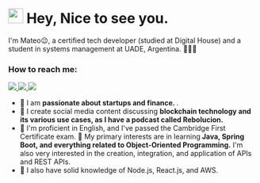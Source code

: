 <h1><img src="https://emojis.slackmojis.com/emojis/images/1531849430/4246/blob-sunglasses.gif?1531849430" width="30"/> Hey, Nice to see you.</h1>

I'm Mateo😉, a certified tech developer (studied at Digital House) and a student in systems management at UADE, Argentina. 👨🏻‍💻


### How to reach me: 
<a href="mailto: quotterimateo@gmail.com">
<img src="https://img.shields.io/badge/-billpwchan%40hotmail.com-7B83EB?&style=for-the-badge&logo=Microsoft-outlook&logoColor=white" >
</a>
<a  href="https://www.instagram.com/matequotteri/"> 
 <img src="https://img.shields.io/badge/@billpwchan_-%23E4405F.svg?&style=for-the-badge&logo=instagram&logoColor=white">
</a>
<a href="https://www.linkedin.com/in/mateo-quotteri/">
 <img src="https://img.shields.io/badge/billpwchan-%230077B5.svg?&style=for-the-badge&logo=linkedin&logoColor=white" >
</a>  



- 💼 I am <strong>passionate about startups and finance. </strong>.
- 🔭 I create social media content discussing <strong>blockchain technology and its various use cases, as I have a podcast called Rebolucion.</strong> 
- 🌱 I'm proficient in English, and I've passed the Cambridge First Certificate exam.
 🤔 My primary interests are in learning<strong> Java, Spring Boot, and everything related to Object-Oriented Programming.</strong> I'm also very interested in the creation, integration, and application of APIs and REST APIs.
- 👀 I also have solid knowledge of Node.js, React.js, and AWS.

